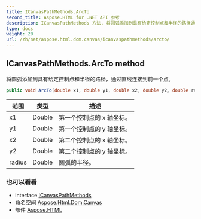 ```yaml
---
title: ICanvasPathMethods.ArcTo
second_title: Aspose.HTML for .NET API 参考
description: ICanvasPathMethods 方法. 将圆弧添加到具有给定控制点和半径的路径通过直线连接到前一个点
type: docs
weight: 20
url: /zh/net/aspose.html.dom.canvas/icanvaspathmethods/arcto/
---
```

## ICanvasPathMethods.ArcTo method

将圆弧添加到具有给定控制点和半径的路径，通过直线连接到前一个点。

```csharp
public void ArcTo(double x1, double y1, double x2, double y2, double radius)
```

| 范围 | 类型 | 描述 |
| --- | --- | --- |
| x1 | Double | 第一个控制点的 x 轴坐标。 |
| y1 | Double | 第一个控制点的 y 轴坐标。 |
| x2 | Double | 第二个控制点的 x 轴坐标。 |
| y2 | Double | 第二个控制点的 y 轴坐标。 |
| radius | Double | 圆弧的半径。 |

### 也可以看看

* interface [ICanvasPathMethods](../)
* 命名空间 [Aspose.Html.Dom.Canvas](../../icanvaspathmethods/)
* 部件 [Aspose.HTML](../../../)


